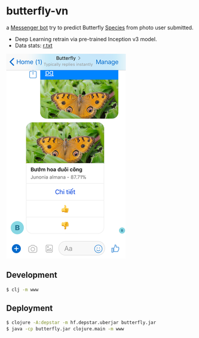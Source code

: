 # butterfly-vn

a [Messenger bot](http://m.me/vi.butterfly/) try to predict Butterfly [Species](https://github.com/tentamen/butterfly-vn/blob/master/knowledge/dinh_nghia.md) from photo user submitted.

- Deep Learning retrain via pre-trained Inception v3 model.
- Data stats: [r.txt](r.txt)

![messenger](img_2125.png)

## Development
```sh
$ clj -m www
```

## Deployment
```sh
$ clojure -A:depstar -m hf.depstar.uberjar butterfly.jar
$ java -cp butterfly.jar clojure.main -m www
```

